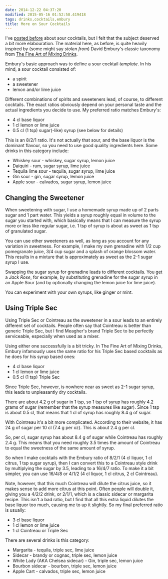 ```yaml
---
date: 2014-12-22 04:37:20
modified: 2015-05-16 01:52:58.419418
tags: drinks,cocktails,embury
title: More on Sour Cocktails
---
```


I've [posted before][1] about sour cocktails, but I felt that the subject
deserved a bit more elabouration.  The material here, as before, is quite
heavily inspired by (some might say *stolen from*) David Embury's classic
taxonomy from [The Fine Art of Mixing Drinks][2].

Embury's basic approach was to define a sour cocktail *template*.  In his
mind, a sour cocktail consisted of:

 * a spirit
 * a sweetener
 * lemon and/or lime juice

Different combinations of spirits and sweeteners lead, of course, to
different cocktails. The exact ratios obviously depend on your personal
taste and the actual ingredients you decide to use. My preferred ratio
matches Embury's:

 * 4 cl base liquor
 * 1 cl lemon or lime juice
 * 0.5 cl (1 tsp) sugar(-like) syrup (see below for details)
 
This is an 8/2/1 ratio. It's not actually that sour, and the base liquor is
the dominant flavour, so you need to use good quality ingredients here. Some
drinks in this category include:

 * Whiskey sour - whiskey, sugar syrup, lemon juice
 * Daiquiri - rum, sugar syrup, lime juice
 * Tequila lime sour - tequila, sugar syrup, lime juice
 * Gin sour - gin, sugar syrup, lemon juice
 * Apple sour - calvados, sugar syrup, lemon juice
 
## Changing the Sweetener

When sweetening with sugar, I use a homemade syrup made up of 2 parts sugar
and 1 part water. This yields a syrup roughly equal in volume to the sugar
you started with, which basically means that I can measure the syrup more or
less like regular sugar, i.e. 1 tsp of syrup is about as sweet as 1 tsp of
granulated sugar.

You can use other sweeteners as well, as long as you account for any
variation in sweetness. For example, I make my own grenadine with 1/2 cup
pomegranate juice, 3/4 cup sugar and a splash of orange blossom water. This
results in a mixture that is approximately as sweet as the 2-1 sugar syrup I
use.

Swapping the sugar syrup for grenadine leads to different cocktails.  You
get a *Jack Rose*, for example, by substituting grenadine for the sugar
syrup in an Apple Sour (and by optionally changing the lemon juice for lime
juice).

You can experiment with your own syrups, like ginger or mint.

## Using Triple Sec

Using Triple Sec or Cointreau as the sweetener in a sour leads to an
entirely different set of cocktails. People often say that Cointreau is
better than generic Triple Sec, but I find Meagher's brand Triple Sec to be
perfectly serviceable, especially when used as a mixer.

Using either one successfully is a bit tricky. In The Fine Art of Mixing
Drinks, Embury infamously uses the same ratio for his Triple Sec based
cocktails as he does for his syrup based ones:

 * 4 cl base liquor
 * 1 cl lemon or lime juice
 * 0.5 cl (1 tsp) Triple Sec

Since Triple Sec, however, is nowhere near as sweet as 2-1 sugar syrup, this
leads to unpleasantly dry cocktails.

There are about 4.2 g of sugar in 1 tsp, so 1 tsp of syrup has roughly 4.2
grams of sugar (remember that the syrup measures like sugar). Since 1 tsp is
about 0.5 cl, that means that 1 cl of syrup has roughly 8.4 g of sugar.

With Cointreau it's a bit more complicated. According to their website, it
has 24 g of sugar per 10 cl (7.4 g per oz). This is about 2.4 g per cl.

So, per cl, sugar syrup has about 8.4 g of sugar while Cointreau has roughly
2.4 g. This means that you need roughly 3.5 times the amount of Cointreau to
equal the sweetness of the same amount of syrup.

So when I make cocktails with the Embury ratio of 8/2/1 (4 cl liquor, 1 cl
citrus, 1 tsp sugar syrup), then I can convert this to a Cointreau style
drink by multiplying the sugar by 3.5, leading to a 16/4/7 ratio. To make it
a bit simpler, you can use 16/4/8 or 4/1/2 (4 cl liquor, 1 cl citrus, 2 cl
Cointreau).

Note, however, that this much Cointreau will dilute the citrus juice, so it
makes sense to add more citrus at this point. Often people will double it,
giving you a 4/2/2 drink, or 2/1/1, which is a classic sidecar or margarita
recipe. This isn't a bad ratio, but I find that all this extra liquid
dilutes the base liquor too much, causing me to up it slightly. So my final
preferred ratio is usually:

 * 3 cl base liquor
 * 1 cl lemon or lime juice
 * 1 cl Cointreau or Triple Sec

There are several drinks is this category:

 * Margarita - tequila, triple sec, lime juice
 * Sidecar - brandy or cognac, triple sec, lemon juice
 * White Lady (AKA Chelsea sidecar) - Gin, triple sec, lemon juice
 * Bourbon sidecar - bourbon, triple sec, lemon juice
 * Apple Cart - calvados, triple sec, lemon juice

[1]: /blog/2012/09/13/embury-sours
[2]: http://en.wikipedia.org/wiki/The_Fine_Art_of_Mixing_Drinks
